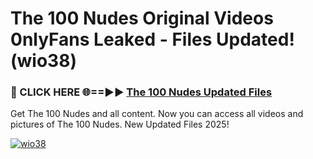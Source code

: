 # The 100 Nudes Original Videos 0nlyFans Leaked - Files Updated! (wio38)

<h3>🔴 CLICK HERE 🌐==►► <a href="https://tinyurl.com/52m3yx9h" rel="nofollow">The 100 Nudes Updated Files</a></h3>

Get The 100 Nudes and all content. Now you can access all videos and pictures of The 100 Nudes. New Updated Files 2025!

[![wio38](https://i.imgur.com/TnHtlc8.gif)](https://tinyurl.com/52m3yx9h)
